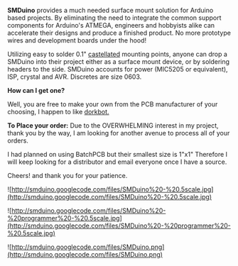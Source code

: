 **SMDuino** provides a much needed surface mount solution for Arduino based projects. By eliminating the need to integrate the common support components for Arduino's ATMEGA, engineers and hobbyists alike can accelerate their designs and produce a finished product. No more prototype wires and development boards under the hood!

Utilizing easy to solder 0.1" <a href='http://blog.screamingcircuits.com/2008/11/castellated-mounting-holes.html'>castellated</a> mounting points, anyone can drop a SMDuino into their project either as a surface mount device, or by soldering headers to the side. SMDuino accounts for power (MIC5205 or equivalent), ISP, crystal and AVR. Discretes are size 0603.

**How can I get one?**

Well, you are free to make your own from the PCB manufacturer of your choosing, I happen to like  [dorkbot.](http://www.dorkbotpdx.org/wiki/pcb_order)

**To Place your order:**
Due to the OVERWHELMING interest in my project, thank you by the way, I am looking for another avenue to process all of your orders.

I had planned on using BatchPCB but their smallest size is 1"x1" Therefore I will keep looking for a distributor and email everyone once I have a source.

Cheers! and thank you for your patience.

![http://smduino.googlecode.com/files/SMDuino%20-%20.5scale.jpg](http://smduino.googlecode.com/files/SMDuino%20-%20.5scale.jpg)

![http://smduino.googlecode.com/files/SMDuino%20-%20programmer%20-%20.5scale.jpg](http://smduino.googlecode.com/files/SMDuino%20-%20programmer%20-%20.5scale.jpg)

![http://smduino.googlecode.com/files/SMDuino.png](http://smduino.googlecode.com/files/SMDuino.png)